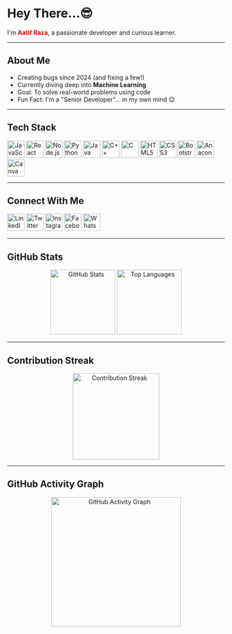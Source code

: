 <h1 align="left">Hey There...😎</h1>

<p align="left">I'm <strong style="color: red;">Aatif Raza</strong>, a passionate developer and curious learner.</p>

---

<h2 align="left">About Me</h2>

<ul align="left">
  <li>Creating bugs since 2024 (and fixing a few!)</li>
  <li>Currently diving deep into <strong>Machine Learning</strong></li>
  <li>Goal: To solve real-world problems using code</li>
  <li>Fun Fact: I'm a "Senior Developer"... in my own mind 😉</li>
</ul>

---

<h2 align="left">Tech Stack</h2>

<div align="left">
  <img src="https://cdn.jsdelivr.net/gh/devicons/devicon/icons/javascript/javascript-original.svg" height="40" alt="JavaScript" />
  <img src="https://cdn.jsdelivr.net/gh/devicons/devicon/icons/react/react-original.svg" height="40" alt="React" />
  <img src="https://cdn.jsdelivr.net/gh/devicons/devicon/icons/nodejs/nodejs-original.svg" height="40" alt="Node.js" />
  <img src="https://cdn.jsdelivr.net/gh/devicons/devicon/icons/python/python-original.svg" height="40" alt="Python" />
  <img src="https://cdn.jsdelivr.net/gh/devicons/devicon/icons/java/java-original.svg" height="40" alt="Java" />
  <img src="https://cdn.jsdelivr.net/gh/devicons/devicon/icons/cplusplus/cplusplus-original.svg" height="40" alt="C++" />
  <img src="https://cdn.jsdelivr.net/gh/devicons/devicon/icons/c/c-original.svg" height="40" alt="C" />
  <img src="https://cdn.jsdelivr.net/gh/devicons/devicon/icons/html5/html5-original.svg" height="40" alt="HTML5" />
  <img src="https://cdn.jsdelivr.net/gh/devicons/devicon/icons/css3/css3-original.svg" height="40" alt="CSS3" />
  <img src="https://cdn.jsdelivr.net/gh/devicons/devicon/icons/bootstrap/bootstrap-original.svg" height="40" alt="Bootstrap" />
  <img src="https://cdn.jsdelivr.net/gh/devicons/devicon/icons/anaconda/anaconda-original.svg" height="40" alt="Anaconda" />
  <img src="https://cdn.jsdelivr.net/gh/devicons/devicon/icons/canva/canva-original.svg" height="40" alt="Canva" />
</div>

---

<h2 align="left">Connect With Me</h2>

<p align="left">
  <a href="https://www.linkedin.com/in/aatif-raza-8ab2aa241" target="_blank"><img src="https://raw.githubusercontent.com/maurodesouza/profile-readme-generator/master/src/assets/icons/social/linkedin/default.svg" width="40" alt="LinkedIn" /></a>
  <a href="https://twitter.com/aatifraza123" target="_blank"><img src="https://raw.githubusercontent.com/maurodesouza/profile-readme-generator/master/src/assets/icons/social/twitter/default.svg" width="40" alt="Twitter" /></a>
  <a href="https://instagram.com/beingaatif__20" target="_blank"><img src="https://raw.githubusercontent.com/maurodesouza/profile-readme-generator/master/src/assets/icons/social/instagram/default.svg" width="40" alt="Instagram" /></a>
  <a href="https://facebook.com/aatifraza123" target="_blank"><img src="https://raw.githubusercontent.com/maurodesouza/profile-readme-generator/master/src/assets/icons/social/facebook/default.svg" width="40" alt="Facebook" /></a>
  <a href="https://wa.me/8804819102" target="_blank"><img src="https://raw.githubusercontent.com/maurodesouza/profile-readme-generator/master/src/assets/icons/social/whatsapp/default.svg" width="40" alt="WhatsApp" /></a>
</p>

---

<h2 align="left">GitHub Stats</h2>

<div align="center">
  <img src="https://github-readme-stats.vercel.app/api?username=Aatifraza123&show_icons=true&theme=dracula&hide_border=false&count_private=true" height="150" alt="GitHub Stats" />
  <img src="https://github-readme-stats.vercel.app/api/top-langs?username=Aatifraza123&layout=compact&theme=dracula&langs_count=6&hide_border=false" height="150" alt="Top Languages" />
</div>

---

<h2 align="left">Contribution Streak</h2>

<p align="center">
  <img src="https://github-readme-streak-stats.herokuapp.com/?user=Aatifraza123&theme=dracula&hide_border=false" height="200" alt="Contribution Streak" />
</p>

---

<h2 align="left">GitHub Activity Graph</h2>

<p align="center">
  <img src="https://github-readme-activity-graph.vercel.app/graph?username=Aatifraza123&theme=dracula&hide_border=false&area=true" height="300" alt="GitHub Activity Graph" />
</p>

